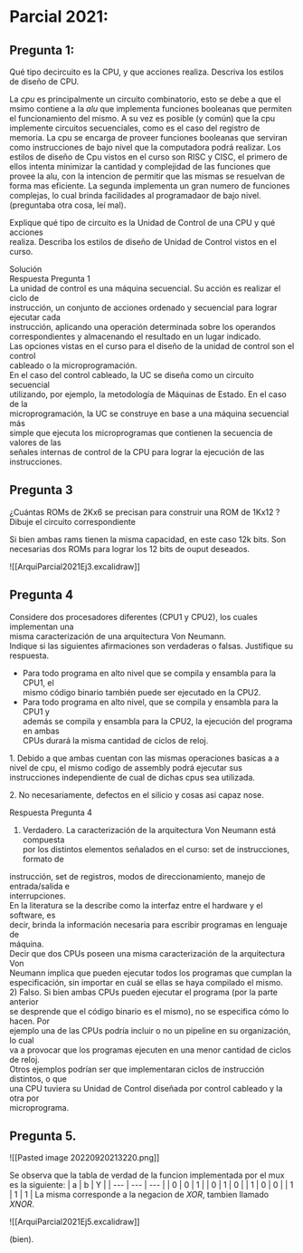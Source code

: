 # Parcial 2021:

## Pregunta 1:

Qué tipo decircuito es la CPU, y que acciones realiza. Descriva los estilos de diseño de CPU.

La *cpu* es principalmente un circuito combinatorio, esto se debe a que el msimo contiene a la *alu* que implementa funciones booleanas que permiten el funcionamiento del mismo.
A su vez es posible (y común) que la cpu implemente circuitos secuenciales, como es el caso del registro de memoria.
La cpu se encarga de proveer funciones booleanas que serviran como instrucciones de bajo nivel que la computadora podrá realizar.
Los estilos de diseño de Cpu vistos en el curso son RISC y CISC, el primero de ellos intenta minimizar la cantidad y complejidad de las funciones que provee la alu, con la intencion de permitir que las mismas se resuelvan de forma mas eficiente. La segunda implementa un gran numero de funciones complejas, lo cual brinda facilidades al programadaor de bajo nivel.
(preguntaba otra cosa, leí mal).


Explique qué tipo de circuito es la Unidad de Control de una CPU y qué acciones  
realiza. Describa los estilos de diseño de Unidad de Control vistos en el curso.

Solución  
Respuesta Pregunta 1  
La unidad de control es una máquina secuencial. Su acción es realizar el ciclo de  
instrucción, un conjunto de acciones ordenado y secuencial para lograr ejecutar cada  
instrucción, aplicando una operación determinada sobre los operandos  
correspondientes y almacenando el resultado en un lugar indicado.  
Las opciones vistas en el curso para el diseño de la unidad de control son el control  
cableado o la microprogramación.  
En el caso del control cableado, la UC se diseña como un circuito secuencial  
utilizando, por ejemplo, la metodología de Máquinas de Estado. En el caso de la  
microprogramación, la UC se construye en base a una máquina secuencial más  
simple que ejecuta los microprogramas que contienen la secuencia de valores de las  
señales internas de control de la CPU para lograr la ejecución de las instrucciones.

## Pregunta 3

¿Cuántas ROMs de 2Kx6 se precisan para construir una ROM de 1Kx12 ?  
Dibuje el circuito correspondiente

Si bien ambas rams tienen la misma capacidad, en este caso 12k bits. Son necesarias dos ROMs para lograr los 12 bits de ouput deseados.

![[ArquiParcial2021Ej3.excalidraw]]

## Pregunta 4
Considere dos procesadores diferentes (CPU1 y CPU2), los cuales implementan una  
misma caracterización de una arquitectura Von Neumann.  
Indique si las siguientes afirmaciones son verdaderas o falsas. Justifique su respuesta.  
- Para todo programa en alto nivel que se compila y ensambla para la CPU1, el  
mismo código binario también puede ser ejecutado en la CPU2.  
- Para todo programa en alto nivel, que se compila y ensambla para la CPU1 y  
además se compila y ensambla para la CPU2, la ejecución del programa en ambas  
CPUs durará la misma cantidad de ciclos de reloj.

$1.$ Debido a que ambas cuentan con las mismas operaciones basicas a a nivel de cpu, el mismo codigo de assembly podrá ejecutar sus instrucciones independiente de cual de dichas cpus sea utilizada.

$2.$ No necesariamente, defectos en el silicio y cosas asi capaz nose.

Respuesta Pregunta 4  
1) Verdadero. La caracterización de la arquitectura Von Neumann está compuesta  
por los distintos elementos señalados en el curso: set de instrucciones, formato de

instrucción, set de registros, modos de direccionamiento, manejo de entrada/salida e  
interrupciones.  
En la literatura se la describe como la interfaz entre el hardware y el software, es  
decir, brinda la información necesaria para escribir programas en lenguaje de  
máquina.  
Decir que dos CPUs poseen una misma caracterización de la arquitectura Von  
Neumann implica que pueden ejecutar todos los programas que cumplan la  
especificación, sin importar en cuál se ellas se haya compilado el mismo.  
2) Falso. Si bien ambas CPUs pueden ejecutar el programa (por la parte anterior  
se desprende que el código binario es el mismo), no se especifica cómo lo hacen. Por  
ejemplo una de las CPUs podría incluir o no un pipeline en su organización, lo cual  
va a provocar que los programas ejecuten en una menor cantidad de ciclos de reloj.  
Otros ejemplos podrían ser que implementaran ciclos de instrucción distintos, o que  
una CPU tuviera su Unidad de Control diseñada por control cableado y la otra por  
microprograma.

## Pregunta 5.
![[Pasted image 20220920213220.png]]

Se observa que la tabla de verdad de la funcion implementada por el mux es la siguiente:
| a   | b   | Y   |
| --- | --- | --- |
| 0   | 0   | 1   |
| 0   | 1   | 0   |
| 1   | 0   | 0   |
| 1   | 1   | 1   |
La misma corresponde a la negacion de $XOR$, tambien llamado $XNOR$.

![[ArquiParcial2021Ej5.excalidraw]]

(bien).

